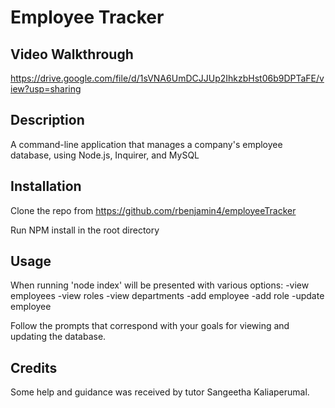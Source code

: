 # Employee Tracker

## Video Walkthrough

https://drive.google.com/file/d/1sVNA6UmDCJJUp2IhkzbHst06b9DPTaFE/view?usp=sharing

## Description

A command-line application that manages a company's employee database, using Node.js, Inquirer, and MySQL

## Installation

Clone the repo from https://github.com/rbenjamin4/employeeTracker

Run NPM install in the root directory

## Usage

When running 'node index' will be presented with various options:
-view employees
-view roles
-view departments
-add employee
-add role
-update employee

Follow the prompts that correspond with your goals for viewing and updating the database.

## Credits

Some help and guidance was received by tutor Sangeetha Kaliaperumal.